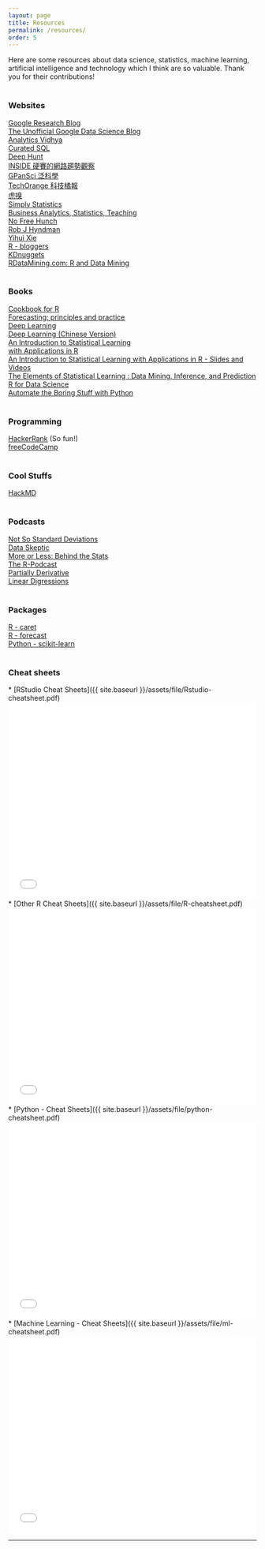 ```yaml
---
layout: page
title: Resources
permalink: /resources/
order: 5
---
```

<style>
.columns
{
  -webkit-column-count: 3; /* Chrome, Safari, Opera */
  -moz-column-count: 3; /* Firefox */
  column-count: 2;
}
.columns ul
{
    margin: 0;
    padding: 0;
    list-style-type: none;
}
/* correct webkit/chrome uneven margin on the first column*/
.columns ul li:first-child
{
    margin-top:0px;
}
</style>

Here are some resources about data science, statistics, machine learning,
artificial intelligence and technology which I think are so valuable.
Thank you for their contributions!
<br /><br />
<div id="content">
    <h3><b>Websites</b></h3><div class="columns"><ul>
            <li><a href="https://research.googleblog.com">Google Research Blog</a></li>
            <li><a href="http://www.unofficialgoogledatascience.com">The Unofficial Google Data Science Blog</a></li>
            <li><a href="https://www.analyticsvidhya.com">Analytics Vidhya</a></li>
            <li><a href="http://curatedsql.com">Curated SQL</a></li>
            <li><a href="https://deephunt.in">Deep Hunt</a></li>
            <li><a href="https://www.inside.com.tw">INSIDE 硬賽的網路趨勢觀察</a></li>
            <li><a href="http://pansci.asia">GPanSci 泛科學</a></li>
            <li><a href="https://buzzorange.com/techorange/">TechOrange 科技橘報</a></li>
            <li><a href="https://www.huxiu.com/channel/105.html">虎嗅</a></li>
            <li><a href="https://simplystatistics.org/">Simply Statistics</a></li>
            <li><a href="http://www.bzst.com">Business Analytics, Statistics, Teaching</a></li>
            <li><a href="http://blog.kaggle.com">No Free Hunch</a></li>
            <li><a href="https://robjhyndman.com/">Rob J Hyndman</a></li>
            <li><a href="https://yihui.name">Yihui Xie</a></li>
            <li><a href="https://www.r-bloggers.com">R - bloggers</a></li>
            <li><a href="http://www.kdnuggets.com">KDnuggets</a></li>
            <li><a href="http://www.rdatamining.com">RDataMining.com: R and Data Mining</a></li>
           </ul>
     </div>
</div>

<br />
<div id="content">
    <h3><b>Books</b></h3><div class="columns"><ul>
      <li><a href="http://www.cookbook-r.com">Cookbook for R</a></li>
      <li><a href="https://www.otexts.org/fpp">Forecasting: principles and practice</a></li>
      <li><a href="http://www.deeplearningbook.org/">Deep Learning</a></li>
      <li><a href="https://exacity.github.io/deeplearningbook-chinese/">Deep Learning (Chinese Version)</a></li>
      <li><a href="http://www-bcf.usc.edu/~gareth/ISL/ISLR%20Sixth%20Printing.pdf">An Introduction to Statistical Learning <br /> with Applications in R</a></li>
      <li><a href="https://www.r-bloggers.com/in-depth-introduction-to-machine-learning-in-15-hours-of-expert-videos/">An Introduction to Statistical Learning with Applications in R - Slides and Videos</a></li>
      <li><a href="http://statweb.stanford.edu/~tibs/ElemStatLearn/">The Elements of Statistical Learning : Data Mining, Inference, and Prediction</a></li>
      <li><a href="http://r4ds.had.co.nz/">R for Data Science</a></li>
      <li><a href="https://automatetheboringstuff.com/">Automate the Boring Stuff with Python</a></li>
    </ul>
  </div>
</div>

<br />
<div id="content">
    <h3><b>Programming</b></h3><div class="columns"><ul>
      <li><a href="https://www.hackerrank.com/">HackerRank</a> (So fun!)</li>
      <li><a href="https://www.freecodecamp.com/">freeCodeCamp</a></li>
    </ul>
    </div>
</div>

<br />
<div id="content">
    <h3><b>Cool Stuffs</b></h3><div class="columns"><ul>
      <li><a href="https://hackmd.io">HackMD</a></li>
    </ul>
    </div>
</div>



<br />
<div id="content">
    <h3><b>Podcasts</b></h3><div class="columns"><ul>
      <li><a href="https://soundcloud.com/nssd-podcast">Not So Standard Deviations</a></li>
      <li><a href="https://dataskeptic.com/">Data Skeptic</a></li>
      <li><a href="http://www.bbc.co.uk/programmes/p02nrss1">More or Less: Behind the Stats</a></li>
      <li><a href="https://r-podcast.org/">The R-Podcast</a></li>
      <li><a href="http://partiallyderivative.com/">Partially Derivative</a></li>
      <li><a href="http://lineardigressions.com/">Linear Digressions</a></li>
    </ul>
    </div>
</div>

<br />
<div id="content">
    <h3><b>Packages</b></h3><div class="columns"><ul>
      <li><a href="http://topepo.github.io/caret/index.html">R - caret</a></li>
      <li><a href="https://github.com/robjhyndman/forecast">R - forecast</a></li>
      <li><a href="http://scikit-learn.org/stable/tutorial/machine_learning_map/">Python - scikit-learn</a></li>
    </ul>
    </div>
</div>

<br />
<h3><b>Cheat sheets</b></h3>
* [RStudio Cheat Sheets]({{ site.baseurl }}/assets/file/Rstudio-cheatsheet.pdf)
  <embed src="{{ site.baseurl }}/assets/file/Rstudio-cheatsheet.pdf" width="100%" height="400px" /><br />
* [Other R Cheat Sheets]({{ site.baseurl }}/assets/file/R-cheatsheet.pdf)
  <embed src="{{ site.baseurl }}/assets/file/R-cheatsheet.pdf" width="100%" height="400px" /><br />
* [Python - Cheat Sheets]({{ site.baseurl }}/assets/file/python-cheatsheet.pdf)
  <embed src="{{ site.baseurl }}/assets/file/python-cheatsheet.pdf" width="100%" height="400px" /><br />
* [Machine Learning - Cheat Sheets]({{ site.baseurl }}/assets/file/ml-cheatsheet.pdf)
  <embed src="{{ site.baseurl }}/assets/file/ml-cheatsheet.pdf" width="100%" height="400px" />

***
